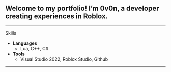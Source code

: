 ## Welcome to my portfolio! I’m 0v0n, a developer creating experiences in Roblox.

---

Skills

- **Languages**
    - Lua, C++, C#
- **Tools**
    - Visual Studio 2022, Roblox Studio, Github

---
